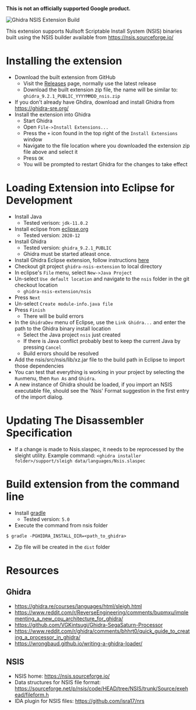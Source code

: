 **This is not an officially supported Google product.**

![Ghidra NSIS Extension Build](../../workflows/Ghidra%20NSIS%20Extension%20Build/badge.svg)

This extension supports Nullsoft Scriptable Install System (NSIS) binaries built using the NSIS builder available from https://nsis.sourceforge.io/

# Installing the extension

* Download the built extension from GitHub
  * Visit the [Releases](../../releases) page, normally use the latest release
  * Download the built extension zip file, the name will be similar to:
    `ghidra_9.2.1_PUBLIC_YYYYMMDD_nsis.zip`
* If you don't already have Ghdira, download and install Ghidra from
  https://ghidra-sre.org/
* Install the extension into Ghidra
  * Start Ghidra
  * Open `File->Install Extensions...`
  * Press the `+` icon found in the top right of the `Install Extensions` window
  * Navigate to the file location where you downloaded the extension zip file
    above and select it
  * Press `OK`
  * You will be prompted to restart Ghidra for the changes to take effect

# Loading Extension into Eclipse for Development
* Install Java
  * Tested verison: `jdk-11.0.2`
* Install eclipse from [eclipse.org](https://www.eclipse.org/downloads/)
  * Tested version: `2020-12`
* Install Ghidra
  * Tested version: `ghidra_9.2.1_PUBLIC`
  * Ghidra must be started atleast once.
* Install Ghidra Eclipse extension, follow instructions [here](https://ghidra-sre.org/InstallationGuide.html#Extensions)
* Checkout git project `ghidra-nsis-extension` to local directory
* In eclipse's `File` menu, select `New->Java Project`
* Un-select `Use default location` and navigate to the `nsis` folder in the git
  checkout location
  * `ghidra-nsis-extension/nsis`
* Press `Next`
* Un-select `Create module-info.java file`
* Press `Finish`
  * There will be build errors
* In the `GhidraDev` menu of Eclipse, use the `Link Ghidra...` and enter the path to the Ghidra binary install location
  * Select the Java project `nsis` just created
  * If there is Java conflict probably best to keep the current Java by pressing
    `Cancel`
  * Build errors should be resolved
* Add the nsis/src/nsis/lib/xz.jar file to the build path in Eclipse to import those dependencies
* You can test that everything is working in your project by selecting the `Run`menu, then `Run As` and `Ghidra`.
* A new instance of Ghidra should be loaded, if you import an NSIS executable file, should see the 'Nsis' Format suggestion in the first entry of the import dialog.

# Updating The Disassembler Specification

* If a change is made to Nsis.slaspec, it needs to be reprocessed by the sleight utility. Example command: `<ghidra installer folder>/support/sleigh data/languages/Nsis.slaspec`

# Build extension from the command line

* Install [gradle](https://gradle.org/)
  * Tested version: `5.0`
* Execute the command from nsis folder
```
$ gradle -PGHIDRA_INSTALL_DIR=<path_to_ghidra>
```
* Zip file will be created in the `dist` folder

# Resources

## Ghidra
* https://ghidra.re/courses/languages/html/sleigh.html
* https://www.reddit.com/r/ReverseEngineering/comments/bupmxu/implementing_a_new_cpu_architecture_for_ghidra/
* https://github.com/VGKintsugi/Ghidra-SegaSaturn-Processor
* https://www.reddit.com/r/ghidra/comments/bhhrt0/quick_guide_to_creating_a_processor_in_ghidra/
* https://wrongbaud.github.io/writing-a-ghidra-loader/

## NSIS
* NSIS home: https://nsis.sourceforge.io/
* Data structures for NSIS file format: https://sourceforge.net/p/nsis/code/HEAD/tree/NSIS/trunk/Source/exehead/fileform.h
* IDA plugin for NSIS files: https://github.com/isra17/nrs

